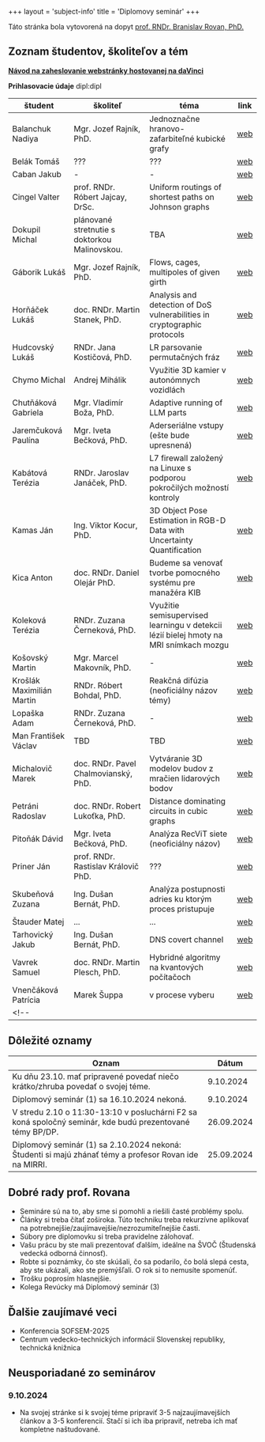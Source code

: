 +++
layout = 'subject-info'
title = 'Diplomovy seminár'
+++

Táto stránka bola vytovorená na dopyt [prof. RNDr. Branislav Rovan, PhD.](http://www.dcs.fmph.uniba.sk/~rovan/)


## Zoznam študentov, školiteľov a tém

[__Návod na zaheslovanie webstránky hostovanej na daVinci__](https://davinci.fmph.uniba.sk/~hornacek20/navod.html)

__Prihlasovacie údaje__ dipl:dipl

| študent | školiteľ | téma | link |
| --------| -------- | ---- |-|
| Balanchuk Nadiya | Mgr. Jozef Rajník, PhD. | Jednoznačne hranovo-zafarbiteľné kubické grafy | [web](https://davinci.fmph.uniba.sk/~balanchuk2/dp/) |
| Belák Tomáš | ??? | ??? | [web](https://davinci.fmph.uniba.sk/~belak22/diplomovka) |
| Caban Jakub | - | - | [web](https://davinci.fmph.uniba.sk/~caban14/dipl) |
| Cingel Valter | prof. RNDr. Róbert Jajcay, DrSc.  | Uniform routings of shortest paths on Johnson graphs | [web](https://www.st.fmph.uniba.sk/~cingel13/dipl/dipl.html) |
| Dokupil Michal | plánované stretnutie s doktorkou Malinovskou. | TBA | [web](https://davinci.fmph.uniba.sk/~dokupil2/) |
| Gáborik Lukáš | Mgr. Jozef Rajník, PhD. | Flows, cages, multipoles of given girth | [web](https://davinci.fmph.uniba.sk/~gaborik5/dipl/index.html) |
| Horňáček Lukáš | doc. RNDr. Martin Stanek, PhD. | Analysis and detection of DoS vulnerabilities in cryptographic protocols | [web](https://davinci.fmph.uniba.sk/~hornacek20/diplomovy_seminar/index.html) |
| Hudcovský Lukáš | RNDr. Jana Kostičová, PhD. | LR parsovanie permutačných fráz | [web](https://www.st.fmph.uniba.sk/~hudcovsky4/diplomovka/) |
| Chymo Michal | Andrej Mihálik | Využitie 3D kamier v autonómnych vozidlách | [web](http://www.st.fmph.uniba.sk/~chymo1 ) |
| Chutňáková Gabriela | Mgr. Vladimír Boža, PhD. | Adaptive running of LLM parts | [web](https://davinci.fmph.uniba.sk/~chutnakova5/diplomovka/) |
| Jaremčuková Paulína | Mgr. Iveta Bečková, PhD. | Aderseriálne vstupy (ešte bude upresnená) | [web](https://davinci.fmph.uniba.sk/~jaremcukova1/) |
| Kabátová Terézia | RNDr. Jaroslav Janáček, PhD. | L7 firewall založený na Linuxe s podporou pokročilých možností kontroly | [web](https://davinci.fmph.uniba.sk/~kabatova31/) |
| Kamas Ján | Ing. Viktor Kocur, PhD. | 3D Object Pose Estimation in RGB-D Data with Uncertainty Quantification | [web](https://davinci.fmph.uniba.sk/~kamas7/diplomovy_seminar.html) |
| Kica Anton | doc. RNDr. Daniel Olejár PhD. | Budeme sa venovať tvorbe pomocného systému pre manažéra KIB | [web](https://davinci.fmph.uniba.sk/~kica6/diplomofka/) |
| Koleková Terézia | RNDr. Zuzana Černeková, PhD. | Využitie semisupervised learningu v detekcii lézií bielej hmoty na MRI snímkach mozgu  | [web](https://davinci.fmph.uniba.sk/~kolekova13/diplomovka/main.html) |
| Košovský Martin | Mgr. Marcel Makovník, PhD. | - | [web](https://www.st.fmph.uniba.sk/~kosovsky2/diplomovka/) |
| Krošlák Maximilián Martin | RNDr. Róbert Bohdal, PhD. | Reakčná difúzia (neoficiálny názov témy) | [web](https://davinci.fmph.uniba.sk/~kroslak22/diplSem/) |
| Lopaška Adam | RNDr. Zuzana Černeková, PhD. | - | [web](https://davinci.fmph.uniba.sk/~lopaska1/diplomovka) |
| Man František Václav | TBD | TBD | [web](https://davinci.fmph.uniba.sk/~man1/masters) |
| Michalovič Marek | doc. RNDr. Pavel Chalmovianský, PhD. | Vytváranie 3D modelov budov z mračien lidarových bodov | [web](https://davinci.fmph.uniba.sk/~michalovic26/diplomovka/index.html) |
| Petráni Radoslav | doc. RNDr. Robert Lukoťka, PhD. | Distance dominating circuits in cubic graphs | [web](https://davinci.fmph.uniba.sk/~petrani1/diplomovka/dipl.html) |
| Pitoňák Dávid | Mgr. Iveta Bečková, PhD. | Analýza RecViT siete (neoficiálny názov) | [web](https://davinci.fmph.uniba.sk/~pitonak13/diplomovka/) |
| Priner Ján | prof. RNDr. Rastislav Královič PhD. | ??? | [web](https://priner.net/diplomovka/) |
| Skubeňová Zuzana | Ing. Dušan Bernát, PhD. | Analýza postupnosti adries ku ktorým proces pristupuje | [web](https://www.st.fmph.uniba.sk/~skubenova5/master-thesis/) |
| Štauder Matej | ... | ... | [web](https://www.st.fmph.uniba.sk/~stauder2/) |
| Tarhovický Jakub | Ing. Dušan Bernát, PhD. | DNS covert channel | [web](https://davinci.fmph.uniba.sk/~tarhovicky1/diplomovka/) |
| Vavrek Samuel | doc. RNDr. Martin Plesch, PhD. | Hybridné algoritmy na kvantových počítačoch | [web](https://davinci.fmph.uniba.sk/~vavrek16/) |
| Vnenčáková Patrícia | Marek Šuppa | v procese vyberu | [web](https://www.st.fmph.uniba.sk/~vnencakova6/dipl/) |
<!--|  |  |  | [web]() |-->

## Dôležité oznamy

| Oznam | Dátum |
| ----- | ----- |
| Ku dňu 23.10. mať pripravené povedať niečo krátko/zhruba povedať o svojej téme.| 9.10.2024 |
| Diplomový seminár (1) sa 16.10.2024 nekoná.| 9.10.2024 |
| V stredu 2.10 o 11:30-13:10 v posluchárni F2 sa koná spoločný seminár, kde budú prezentované témy BP/DP. | 26.09.2024 |
| Diplomový seminár (1) sa 2.10.2024 nekoná: Študenti si majú zhánať témy a profesor Rovan ide na MIRRI. | 25.09.2024 |

## Dobré rady prof. Rovana

- Semináre sú na to, aby sme si pomohli a riešili časté problémy spolu.
- Články si treba čítať zoširoka. Túto techniku treba rekurzívne aplikovať na potrebnejšie/zaujímavejšie/nezrozumiteľnejšie časti.
- Súbory pre diplomovku si treba pravidelne zálohovať.
- Vašu prácu by ste mali prezentovať ďalším, ideálne na ŠVOČ (Študenská vedecká odborná činnosť).
- Robte si poznámky, čo ste skúšali, čo sa podarilo, čo bolá slepá cesta, aby ste ukázali, ako ste premýšľali. O rok si to nemusíte spomenúť.
- Trošku poprosím hlasnejšie.
- Kolega Revúcky má Diplomový seminár (3)


## Ďalšie zaujímavé veci

- Konferencia SOFSEM-2025
- Centrum vedecko-technických informácií Slovenskej republiky, technická knižnica

## Neusporiadané zo seminárov

### 9.10.2024

- Na svojej stránke si k svojej téme pripraviť 3-5 najzaujímavejších článkov a 3-5 konferencií. Stačí si ich iba pripraviť, netreba ich mať kompletne naštudované.
